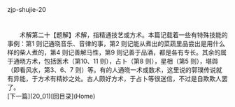  <meta HTTP-EQUIV="Content-Type" CONTENT="text/html; charset=utf-8">
zjp-shujie-20
<h1 class="break"></h1>
　　术解第二十【题解】术解，指精通技艺或方术。本篇记载着一些有特殊技能的事例：第1 则记通晓音乐、音律的事，第2 则记能从煮出的菜蔬里品尝出是用什么样的柴人煮的，第4 则记善解马性，第9 则记善于品酒，都是各有专长。其余的属于通晓方术，包括医术（第10、11 则），占卜（第8 则），星相（第5 则），堪舆（即看风水，第3、6、7 则）等。有的人通晓一术或数术，这里说的郭璞传说就有异能，于方术有精妙之处。古人颇好方术，于占卜等很迷信，不过是自欺欺人罢了。
<br>[下一篇](20_01)[回目录](Home)
